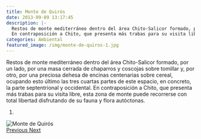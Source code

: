 ```yaml
---
title: Monte de Quirós
date: 2013-09-09 13:17:45
description: |-
  Restos de monte mediterráneo dentro del área Chito-Salicor formado, por un lado, por una masa cerrada de chaparros y coscojas sobre tomillar y, por otro, por una preciosa dehesa de encinas centenarias sobre cereal, ocupando esto último las tres cuartas partes de este espacio, en concreto, la parte septentrional y occidental.
  En contraposición a Chito, que presenta más trabas para su visita libre, esta zona de monte puede recorrerse con total libertad disfrutando de su fauna y flora autóctonas.
categories: Ambiental
featured_image: /img/monte-de-quiros-1.jpg
---
```



Restos de monte mediterráneo dentro del área Chito-Salicor formado, por un lado, por una masa cerrada de chaparros y coscojas sobre tomillar y, por otro, por una preciosa dehesa de encinas centenarias sobre cereal, ocupando esto último las tres cuartas partes de este espacio, en concreto, la parte septentrional y occidental.
En contraposición a Chito, que presenta más trabas para su visita libre, esta zona de monte puede recorrerse con total libertad disfrutando de su fauna y flora autóctonas.

<div id="myCarousel" class="carousel slide" df-ride="carousel">
  <!-- Indicators -->
  <ol class="carousel-indicators">
    <li df-target="#myCarousel" df-slide-to="0" class="active"></li>
  </ol>
  <!-- Wrapper for slides -->
  <div class="carousel-inner" role="listbox">
    <div class="item active">
      <img src="/img/monte-de-quiros-1.jpg" alt="Monte de Quirós">
    </div>
  <!-- Left and right controls -->
  <a class="left carousel-control" href="#myCarousel" role="button" df-slide="prev">
    <span class="glyphicon glyphicon-chevron-left" aria-hidden="true"></span>
    <span class="sr-only">Previous</span>
  </a>
  <a class="right carousel-control" href="#myCarousel" role="button" df-slide="next">
    <span class="glyphicon glyphicon-chevron-right" aria-hidden="true"></span>
    <span class="sr-only">Next</span>
  </a>
</div>
